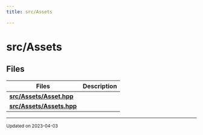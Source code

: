 ```yaml
---
title: src/Assets

---
```


# src/Assets





## Files

| Files           | Description    |
| -------------- | -------------- |
| **[src/Assets/Asset.hpp](/files/Asset_8hpp.md#file-asset.hpp)** |  |
| **[src/Assets/Assets.hpp](/files/Assets_8hpp.md#file-assets.hpp)** |  |






-------------------------------

<sub>Updated on 2023-04-03</sub>
